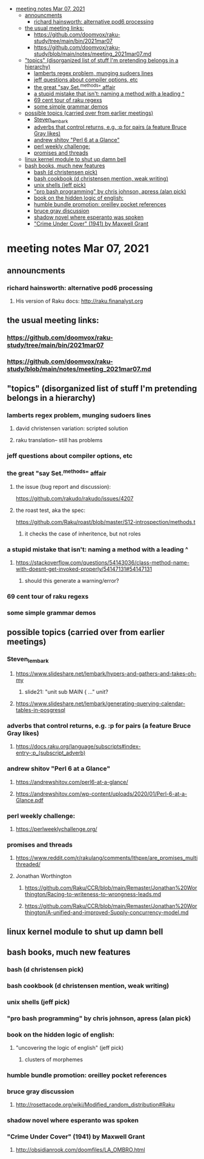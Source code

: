 - [meeting notes Mar 07, 2021](#org953708e)
  - [announcments](#orgacff491)
    - [richard hainsworth: alternative pod6 processing](#orgca57f34)
  - [the usual meeting links:](#org4294e74)
    - [<https://github.com/doomvox/raku-study/tree/main/bin/2021mar07>](#orgb644da0)
    - [<https://github.com/doomvox/raku-study/blob/main/notes/meeting_2021mar07.md>](#orge082fc2)
  - ["topics" (disorganized list of stuff I'm pretending belongs in a hierarchy)](#org3b67a2a)
    - [lamberts regex problem, munging sudoers lines](#org1da8a17)
    - [jeff questions about compiler options, etc](#org61427a4)
    - [the great "say Set.<sup>methods</sup>" affair](#orgbbe46ce)
    - [a stupid mistake that isn't: naming a method with a leading ^](#org56c4825)
    - [69 cent tour of raku regexs](#orgdbb7cd5)
    - [some simple grammar demos](#orgd0be00b)
  - [possible topics (carried over from earlier meetings)](#orgeda0573)
    - [Steven<sub>lembark</sub>](#org3a257c8)
    - [adverbs that control returns, e.g. :p for pairs (a feature Bruce Gray likes)](#org1bb3458)
    - [andrew shitov "Perl 6 at a Glance"](#orge3765c1)
    - [perl weekly challenge:](#org03b3e5a)
    - [promises and threads](#org108d648)
  - [linux kernel module to shut up damn bell](#org9869d93)
  - [bash books, much new features](#orgaa516bc)
    - [bash          (d christensen pick)](#org7d9d008)
    - [bash cookbook (d christensen mention, weak writing)](#org2e18522)
    - [unix shells (jeff pick)](#org6b27051)
    - ["pro bash programming" by chris johnson, apress (alan pick)](#orgc22546e)
    - [book on the hidden logic of english:](#org2903a79)
    - [humble bundle promotion: oreilley pocket references](#orgb50a1d0)
    - [bruce gray discussion](#org724b23b)
    - [shadow novel where esperanto was spoken](#org468c4af)
    - ["Crime Under Cover" (1941) by Maxwell Grant](#orgb91ac6c)


<a id="org953708e"></a>

# meeting notes Mar 07, 2021


<a id="orgacff491"></a>

## announcments


<a id="orgca57f34"></a>

### richard hainsworth: alternative pod6 processing

1.  His version of Raku docs: <http://raku.finanalyst.org>


<a id="org4294e74"></a>

## the usual meeting links:


<a id="orgb644da0"></a>

### <https://github.com/doomvox/raku-study/tree/main/bin/2021mar07>


<a id="orge082fc2"></a>

### <https://github.com/doomvox/raku-study/blob/main/notes/meeting_2021mar07.md>


<a id="org3b67a2a"></a>

## "topics" (disorganized list of stuff I'm pretending belongs in a hierarchy)


<a id="org1da8a17"></a>

### lamberts regex problem, munging sudoers lines

1.  david christensen variation: scripted solution

2.  raku translation&#x2013; still has problems


<a id="org61427a4"></a>

### jeff questions about compiler options, etc


<a id="orgbbe46ce"></a>

### the great "say Set.<sup>methods</sup>" affair

1.  the issue (bug report and discussion):

    <https://github.com/rakudo/rakudo/issues/4207>

2.  the roast test, aka the spec:

    <https://github.com/Raku/roast/blob/master/S12-introspection/methods.t>
    
    1.  it checks the case of inheritence, but not roles


<a id="org56c4825"></a>

### a stupid mistake that isn't: naming a method with a leading ^

1.  <https://stackoverflow.com/questions/54143036/class-method-name-with-doesnt-get-invoked-properly/54147131#54147131>

    1.  should this generate a warning/error?


<a id="orgdbb7cd5"></a>

### 69 cent tour of raku regexs


<a id="orgd0be00b"></a>

### some simple grammar demos


<a id="orgeda0573"></a>

## possible topics (carried over from earlier meetings)


<a id="org3a257c8"></a>

### Steven<sub>lembark</sub>

1.  <https://www.slideshare.net/lembark/hypers-and-gathers-and-takes-oh-my>

    1.  slide21:  "unit sub MAIN { &#x2026;"  unit?

2.  <https://www.slideshare.net/lembark/generating-querying-calendar-tables-in-posgresql>


<a id="org1bb3458"></a>

### adverbs that control returns, e.g. :p for pairs (a feature Bruce Gray likes)

1.  <https://docs.raku.org/language/subscripts#index-entry-:p_(subscript_adverb)>


<a id="orge3765c1"></a>

### andrew shitov "Perl 6 at a Glance"

1.  <https://andrewshitov.com/perl6-at-a-glance/>

2.  <https://andrewshitov.com/wp-content/uploads/2020/01/Perl-6-at-a-Glance.pdf>


<a id="org03b3e5a"></a>

### perl weekly challenge:

1.  <https://perlweeklychallenge.org/>


<a id="org108d648"></a>

### promises and threads

1.  <https://www.reddit.com/r/rakulang/comments/lthpxe/are_promises_multithreaded/>

2.  Jonathan Worthington

    1.  <https://github.com/Raku/CCR/blob/main/Remaster/Jonathan%20Worthington/Racing-to-writeness-to-wrongness-leads.md>
    
    2.  <https://github.com/Raku/CCR/blob/main/Remaster/Jonathan%20Worthington/A-unified-and-improved-Supply-concurrency-model.md>


<a id="org9869d93"></a>

## linux kernel module to shut up damn bell


<a id="orgaa516bc"></a>

## bash books, much new features


<a id="org7d9d008"></a>

### bash          (d christensen pick)


<a id="org2e18522"></a>

### bash cookbook (d christensen mention, weak writing)


<a id="org6b27051"></a>

### unix shells (jeff pick)


<a id="orgc22546e"></a>

### "pro bash programming" by chris johnson, apress (alan pick)


<a id="org2903a79"></a>

### book on the hidden logic of english:

1.  "uncovering the logic of english" (jeff pick)

    1.  clusters of morphemes


<a id="orgb50a1d0"></a>

### humble bundle promotion: oreilley pocket references


<a id="org724b23b"></a>

### bruce gray discussion

1.  <http://rosettacode.org/wiki/Modified_random_distribution#Raku>


<a id="org468c4af"></a>

### shadow novel where esperanto was spoken


<a id="orgb91ac6c"></a>

### "Crime Under Cover" (1941) by Maxwell Grant

1.  <http://obsidianrook.com/doomfiles/LA_OMBRO.html>
